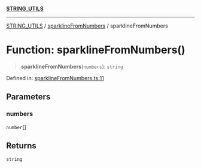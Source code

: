 [**STRING_UTILS**](../../README.md)

***

[STRING_UTILS](../../README.md) / [sparklineFromNumbers](../README.md) / sparklineFromNumbers

# Function: sparklineFromNumbers()

> **sparklineFromNumbers**(`numbers`): `string`

Defined in: [sparklineFromNumbers.ts:11](https://github.com/dailker/everyutil/blob/483b8bac7542bbca68c14daba34579f97fabc512/src/string/sparklineFromNumbers.ts#L11)

## Parameters

### numbers

`number`[]

## Returns

`string`
